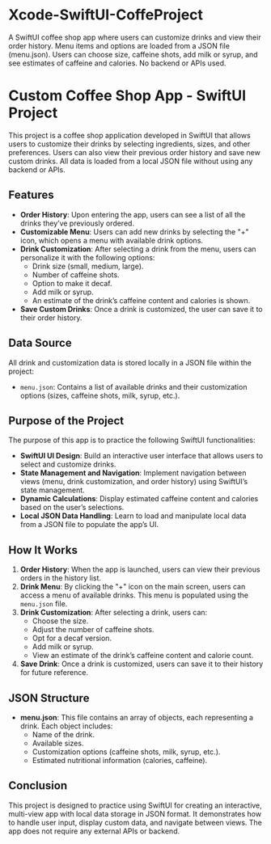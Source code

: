 # Xcode-SwiftUI-CoffeProject
A SwiftUI coffee shop app where users can customize drinks and view their order history. Menu items and options are loaded from a JSON file (menu.json). Users can choose size, caffeine shots, add milk or syrup, and see estimates of caffeine and calories. No backend or APIs used.

# Custom Coffee Shop App - SwiftUI Project

This project is a coffee shop application developed in SwiftUI that allows users to customize their drinks by selecting ingredients, sizes, and other preferences. Users can also view their previous order history and save new custom drinks. All data is loaded from a local JSON file without using any backend or APIs.

## Features

- **Order History**: Upon entering the app, users can see a list of all the drinks they’ve previously ordered.
- **Customizable Menu**: Users can add new drinks by selecting the "+" icon, which opens a menu with available drink options.
- **Drink Customization**: After selecting a drink from the menu, users can personalize it with the following options:
  - Drink size (small, medium, large).
  - Number of caffeine shots.
  - Option to make it decaf.
  - Add milk or syrup.
  - An estimate of the drink’s caffeine content and calories is shown.
- **Save Custom Drinks**: Once a drink is customized, the user can save it to their order history.

## Data Source

All drink and customization data is stored locally in a JSON file within the project:

- `menu.json`: Contains a list of available drinks and their customization options (sizes, caffeine shots, milk, syrup, etc.).

## Purpose of the Project

The purpose of this app is to practice the following SwiftUI functionalities:

- **SwiftUI UI Design**: Build an interactive user interface that allows users to select and customize drinks.
- **State Management and Navigation**: Implement navigation between views (menu, drink customization, and order history) using SwiftUI’s state management.
- **Dynamic Calculations**: Display estimated caffeine content and calories based on the user’s selections.
- **Local JSON Data Handling**: Learn to load and manipulate local data from a JSON file to populate the app’s UI.

## How It Works

1. **Order History**: When the app is launched, users can view their previous orders in the history list.
2. **Drink Menu**: By clicking the "+" icon on the main screen, users can access a menu of available drinks. This menu is populated using the `menu.json` file.
3. **Drink Customization**: After selecting a drink, users can:
   - Choose the size.
   - Adjust the number of caffeine shots.
   - Opt for a decaf version.
   - Add milk or syrup.
   - View an estimate of the drink’s caffeine content and calorie count.
4. **Save Drink**: Once a drink is customized, users can save it to their history for future reference.

## JSON Structure

- **menu.json**: This file contains an array of objects, each representing a drink. Each object includes:
  - Name of the drink.
  - Available sizes.
  - Customization options (caffeine shots, milk, syrup, etc.).
  - Estimated nutritional information (calories, caffeine).

## Conclusion

This project is designed to practice using SwiftUI for creating an interactive, multi-view app with local data storage in JSON format. It demonstrates how to handle user input, display custom data, and navigate between views. The app does not require any external APIs or backend.
